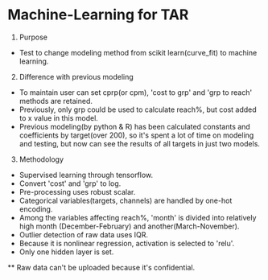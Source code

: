 # Machine-Learning for TAR
1. Purpose
- Test to change modeling method from scikit learn(curve_fit) to machine learning.

2. Difference with previous modeling
- To maintain user can set cprp(or cpm), 'cost to grp' and 'grp to reach' methods are retained.
- Previously, only grp could be used to calculate reach%, but cost added to x value in this model.
- Previous modeling(by python & R) has been calculated constants and coefficients by target(over 200), so it's spent a lot of time on modeling and testing, but now can see the results of all targets in just two models.

3. Methodology
- Supervised learning through tensorflow.
- Convert 'cost' and 'grp' to log.
- Pre-processing uses robust scalar.
- Categorical variables(targets, channels) are handled by one-hot encoding.
- Among the variables affecting reach%, 'month' is divided into relatively high month (December-February) and another(March-November).
- Outlier detection of raw data uses IQR.
- Because it is nonlinear regression, activation is selected to 'relu'.
- Only one hidden layer is set.

** Raw data can't be uploaded because it's confidential.
